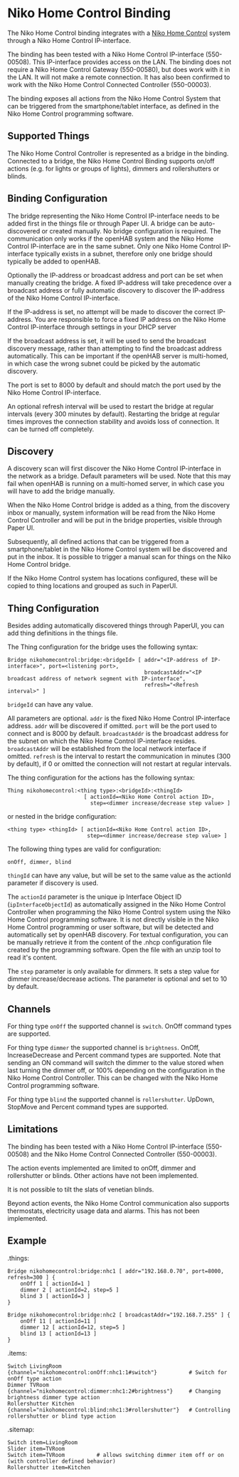 # Niko Home Control Binding

The Niko Home Control binding integrates with a [Niko Home Control](http://www.nikohomecontrol.be/) system through a Niko Home Control IP-interface.

The binding has been tested with a Niko Home Control IP-interface (550-00508). This IP-interface provides access on the LAN. The binding does 
not require a Niko Home Control Gateway (550-00580), but does work with it in the LAN. It will not make a remote connection.
It has also been confirmed to work with the Niko Home Control Connected Controller (550-00003).

The binding exposes all actions from the Niko Home Control System that can be triggered from the smartphone/tablet interface, as defined in the Niko Home Control programming software.

## Supported Things

The Niko Home Control Controller is represented as a bridge in the binding.
Connected to a bridge, the Niko Home Control Binding supports on/off actions (e.g. for lights or groups of lights), dimmers and rollershutters or blinds.

## Binding Configuration

The bridge representing the Niko Home Control IP-interface needs to be added first in the things file or through Paper UI. A bridge can be auto-discovered or created manually. No bridge configuration is required. The communication only works if the openHAB system and the Niko Home Control IP-interface are in the same subnet. Only one Niko Home Control IP-interface typically exists in a subnet, therefore only one bridge should typically be added to openHAB.

Optionally the IP-address or broadcast address and port can be set when manually creating the bridge. A fixed IP-address will take precedence over a broadcast address or fully automatic discovery to discover the IP-address of the Niko Home Control IP-interface.

If the IP-address is set, no attempt will be made to discover the correct IP-address. You are responsible to force a fixed IP address on the Niko Home Control IP-interface through settings in your DHCP server

If the broadcast address is set, it will be used to send the broadcast discovery message, rather than attempting to find the broadcast address automatically. This can be important if the openHAB server is multi-homed, in which case the wrong subnet could be picked by the automatic discovery.

The port is set to 8000 by default and should match the port used by the Niko Home Control IP-interface.

An optional refresh interval will be used to restart the bridge at regular intervals (every 300 minutes by default). Restarting the bridge at regular times improves the connection stability and avoids loss of connection. It can be turned off completely. 

## Discovery

A discovery scan will first discover the Niko Home Control IP-interface in the network as a bridge. Default parameters will be used. Note that this may fail when openHAB is running on a multi-homed server, in which case you will have to add the bridge manually.

When the Niko Home Control bridge is added as a thing, from the discovery inbox or manually, system information will be read from the Niko Home Control Controller and will be put in the bridge properties, visible through Paper UI.

Subsequently, all defined actions that can be triggered from a smartphone/tablet in the Niko Home Control system will be discovered and put in the inbox.
It is possible to trigger a manual scan for things on the Niko Home Control bridge.

If the Niko Home Control system has locations configured, these will be copied to thing locations and grouped as such in PaperUI.

## Thing Configuration

Besides adding automatically discovered things through PaperUI, you can add thing definitions in the things file.

The Thing configuration for the bridge uses the following syntax:

```
Bridge nikohomecontrol:bridge:<bridgeId> [ addr="<IP-address of IP-interface>", port=<listening port>,
                                           broadcastAddr="<IP broadcast address of network segment with IP-interface",
                                           refresh="<Refresh interval>" ]
```

`bridgeId` can have any value.

All parameters are optional. `addr` is the fixed Niko Home Control IP-interface address. `addr` will be discovered if omitted. `port` will be the port used to connect and is 8000 by default. `broadcastAddr` is the broadcast address for the subnet on which the Niko Home Control IP-interface resides. `broadcastAddr` will be established from the local network interface if omitted. `refresh` is the interval to restart the communication in minutes (300 by default), if 0 or omitted the connection will not restart at regular intervals.

The thing configuration for the actions has the following syntax:

```
Thing nikohomecontrol:<thing type>:<bridgeId>:<thingId>
                        [ actionId=<Niko Home Control action ID>,
                          step=<dimmer increase/decrease step value> ]
```

or nested in the bridge configuration:

```
<thing type> <thingId> [ actionId=<Niko Home Control action ID>,
                         step=<dimmer increase/decrease step value> ]
```
                               
The following thing types are valid for configuration:

```
onOff, dimmer, blind
```

`thingId` can have any value, but will be set to the same value as the actionId parameter if discovery is used.

The `actionId` parameter is the unique ip Interface Object ID (`ipInterfaceObjectId`) as automatically assigned in the Niko Home Control Controller when programming the Niko Home Control system using the Niko Home Control programming software. It is not directly visible in the Niko Home Control programming or user software, but will be detected and automatically set by openHAB discovery. For textual configuration, you can be manually retrieve it from the content of the .nhcp configuration file created by the programming software. Open the file with an unzip tool to read it's content.

The `step` parameter is only available for dimmers. It sets a step value for dimmer increase/decrease actions. The parameter is optional and set to 10 by default.

## Channels

For thing type `onOff` the supported channel is `switch`. OnOff command types are supported.

For thing type `dimmer` the supported channel is `brightness`. OnOff, IncreaseDecrease and Percent command types are supported. Note that sending an ON command will switch the dimmer to the value stored when last turning the dimmer off, or 100% depending on the configuration in the Niko Home Control Controller. This can be changed with the Niko Home Control programming software.

For thing type `blind` the supported channel is `rollershutter`. UpDown, StopMove and Percent command types are supported.


## Limitations

The binding has been tested with a Niko Home Control IP-interface (550-00508) and the Niko Home Control Connected Controller (550-00003).

The action events implemented are limited to onOff, dimmer and rollershutter or blinds. Other actions have not been implemented.

It is not possible to tilt the slats of venetian blinds.

Beyond action events, the Niko Home Control communication also supports thermostats, electricity usage data and alarms. This has not been implemented.

## Example

.things:

```
Bridge nikohomecontrol:bridge:nhc1 [ addr="192.168.0.70", port=8000, refresh=300 ] {
    onOff 1 [ actionId=1 ]
    dimmer 2 [ actionId=2, step=5 ]
    blind 3 [ actionId=3 ]
}

Bridge nikohomecontrol:bridge:nhc2 [ broadcastAddr="192.168.7.255" ] {
    onOff 11 [ actionId=11 ]
    dimmer 12 [ actionId=12, step=5 ]
    blind 13 [ actionId=13 ]
}
```

.items:

```
Switch LivingRoom       {channel="nikohomecontrol:onOff:nhc1:1#switch"}          # Switch for onOff type action
Dimmer TVRoom           {channel="nikohomecontrol:dimmer:nhc1:2#brightness"}     # Changing brightness dimmer type action
Rollershutter Kitchen   {channel="nikohomecontrol:blind:nhc1:3#rollershutter"}   # Controlling rollershutter or blind type action
```

.sitemap:

```
Switch item=LivingRoom
Slider item=TVRoom
Switch item=TVRoom          # allows switching dimmer item off or on (with controller defined behavior)
Rollershutter item=Kitchen
```
